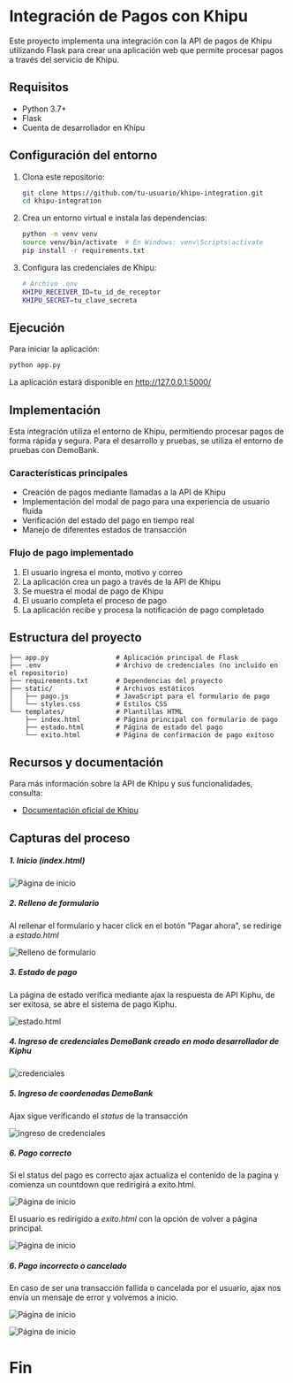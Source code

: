 # Integración de Pagos con Khipu

Este proyecto implementa una integración con la API de pagos de Khipu utilizando Flask para crear una aplicación web que permite procesar pagos a través del servicio de Khipu.

## Requisitos

- Python 3.7+
- Flask
- Cuenta de desarrollador en Khipu

## Configuración del entorno

1. Clona este repositorio:

   ```bash
   git clone https://github.com/tu-usuario/khipu-integration.git
   cd khipu-integration
   ```

2. Crea un entorno virtual e instala las dependencias:

   ```bash
   python -m venv venv
   source venv/bin/activate  # En Windows: venv\Scripts\activate
   pip install -r requirements.txt
   ```

3. Configura las credenciales de Khipu:
   ```bash
   # Archivo .env
   KHIPU_RECEIVER_ID=tu_id_de_receptor
   KHIPU_SECRET=tu_clave_secreta
   ```

## Ejecución

Para iniciar la aplicación:

```bash
python app.py
```

La aplicación estará disponible en http://127.0.0.1:5000/

## Implementación

Esta integración utiliza el entorno de Khipu, permitiendo procesar pagos de forma rápida y segura. Para el desarrollo y pruebas, se utiliza el entorno de pruebas con DemoBank.

### Características principales

- Creación de pagos mediante llamadas a la API de Khipu
- Implementación del modal de pago para una experiencia de usuario fluida
- Verificación del estado del pago en tiempo real
- Manejo de diferentes estados de transacción

### Flujo de pago implementado

1. El usuario ingresa el monto, motivo y correo
2. La aplicación crea un pago a través de la API de Khipu
3. Se muestra el modal de pago de Khipu
4. El usuario completa el proceso de pago
5. La aplicación recibe y procesa la notificación de pago completado

## Estructura del proyecto

```
├── app.py                 # Aplicación principal de Flask
├── .env                   # Archivo de credenciales (no incluido en el repositorio)
├── requirements.txt       # Dependencias del proyecto
├── static/                # Archivos estáticos
│   ├── pago.js            # JavaScript para el formulario de pago
│   └── styles.css         # Estilos CSS
└── templates/             # Plantillas HTML
    ├── index.html         # Página principal con formulario de pago
    ├── estado.html        # Página de estado del pago
    └── exito.html         # Página de confirmación de pago exitoso
```

## Recursos y documentación

Para más información sobre la API de Khipu y sus funcionalidades, consulta:

- [Documentación oficial de Khipu](https://docs.khipu.com/portal/es/)

## Capturas del proceso

##### 1. Inicio (index.html)

![Página de inicio](/img/img001.png)

##### 2. Relleno de formulario

Al rellenar el formulario y hacer click en el botón "Pagar ahora", se redirige a _estado.html_

![Relleno de formulario](/img/img002.png)

##### 3. Estado de pago

La página de estado verifica mediante ajax la respuesta de API Kiphu, de ser exitosa, se abre el sistema de pago Kiphu.

![estado.html](/img/img003.png)

##### 4. Ingreso de credenciales DemoBank creado en modo desarrollador de Kiphu

![credenciales](/img/img004.png)

##### 5. Ingreso de coordenadas DemoBank

Ajax sigue verificando el _status_ de la transacción

![ingreso de credenciales](/img/img005.png)

##### 6. Pago correcto

Si el status del pago es correcto ajax actualiza el contenido de la pagina y comienza un countdown que redirigirá a exito.html.

![Página de inicio](/img/img006.png)

El usuario es redirigido a _exito.html_ con la opción de volver a página principal.

![Página de inicio](/img/img009.png)

##### 6. Pago incorrecto o cancelado

En caso de ser una transacción fallida o cancelada por el usuario, ajax nos envía un mensaje de error y volvemos a inicio.

![Página de inicio](/img/img007.png)

![Página de inicio](/img/img008.png)

# Fin
